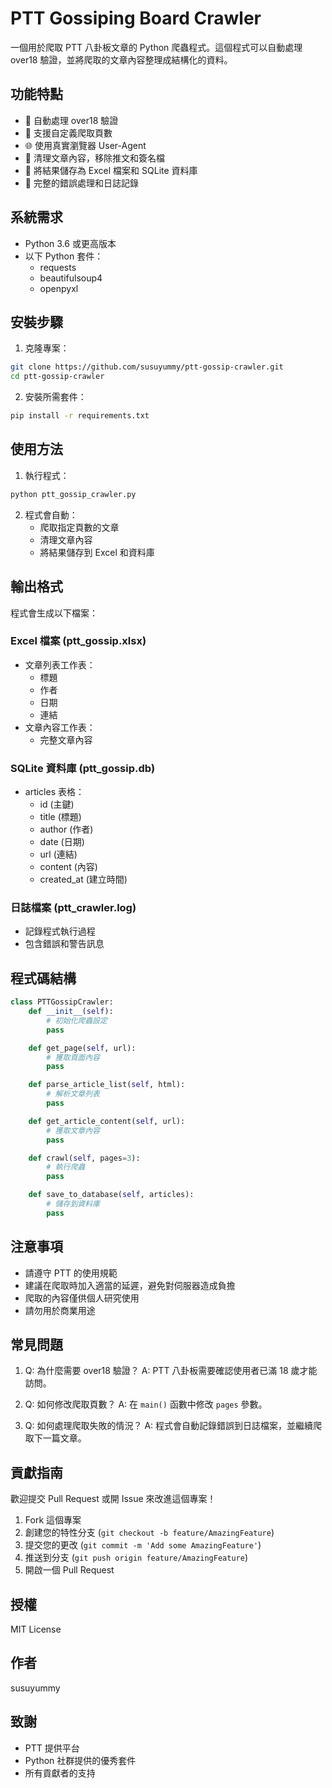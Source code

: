 # PTT Gossiping Board Crawler

一個用於爬取 PTT 八卦板文章的 Python 爬蟲程式。這個程式可以自動處理 over18 驗證，並將爬取的文章內容整理成結構化的資料。

## 功能特點

- 🔐 自動處理 over18 驗證
- 📄 支援自定義爬取頁數
- 🌐 使用真實瀏覽器 User-Agent
- 🧹 清理文章內容，移除推文和簽名檔
- 💾 將結果儲存為 Excel 檔案和 SQLite 資料庫
- 📝 完整的錯誤處理和日誌記錄

## 系統需求

- Python 3.6 或更高版本
- 以下 Python 套件：
  - requests
  - beautifulsoup4
  - openpyxl

## 安裝步驟

1. 克隆專案：
```bash
git clone https://github.com/susuyummy/ptt-gossip-crawler.git
cd ptt-gossip-crawler
```

2. 安裝所需套件：
```bash
pip install -r requirements.txt
```

## 使用方法

1. 執行程式：
```bash
python ptt_gossip_crawler.py
```

2. 程式會自動：
   - 爬取指定頁數的文章
   - 清理文章內容
   - 將結果儲存到 Excel 和資料庫

## 輸出格式

程式會生成以下檔案：

### Excel 檔案 (ptt_gossip.xlsx)
- 文章列表工作表：
  - 標題
  - 作者
  - 日期
  - 連結
- 文章內容工作表：
  - 完整文章內容

### SQLite 資料庫 (ptt_gossip.db)
- articles 表格：
  - id (主鍵)
  - title (標題)
  - author (作者)
  - date (日期)
  - url (連結)
  - content (內容)
  - created_at (建立時間)

### 日誌檔案 (ptt_crawler.log)
- 記錄程式執行過程
- 包含錯誤和警告訊息

## 程式碼結構

```python
class PTTGossipCrawler:
    def __init__(self):
        # 初始化爬蟲設定
        pass

    def get_page(self, url):
        # 獲取頁面內容
        pass

    def parse_article_list(self, html):
        # 解析文章列表
        pass

    def get_article_content(self, url):
        # 獲取文章內容
        pass

    def crawl(self, pages=3):
        # 執行爬蟲
        pass

    def save_to_database(self, articles):
        # 儲存到資料庫
        pass
```

## 注意事項

- 請遵守 PTT 的使用規範
- 建議在爬取時加入適當的延遲，避免對伺服器造成負擔
- 爬取的內容僅供個人研究使用
- 請勿用於商業用途

## 常見問題

1. Q: 為什麼需要 over18 驗證？
   A: PTT 八卦板需要確認使用者已滿 18 歲才能訪問。

2. Q: 如何修改爬取頁數？
   A: 在 `main()` 函數中修改 `pages` 參數。

3. Q: 如何處理爬取失敗的情況？
   A: 程式會自動記錄錯誤到日誌檔案，並繼續爬取下一篇文章。

## 貢獻指南

歡迎提交 Pull Request 或開 Issue 來改進這個專案！

1. Fork 這個專案
2. 創建您的特性分支 (`git checkout -b feature/AmazingFeature`)
3. 提交您的更改 (`git commit -m 'Add some AmazingFeature'`)
4. 推送到分支 (`git push origin feature/AmazingFeature`)
5. 開啟一個 Pull Request

## 授權

MIT License

## 作者

susuyummy

## 致謝

- PTT 提供平台
- Python 社群提供的優秀套件
- 所有貢獻者的支持 

